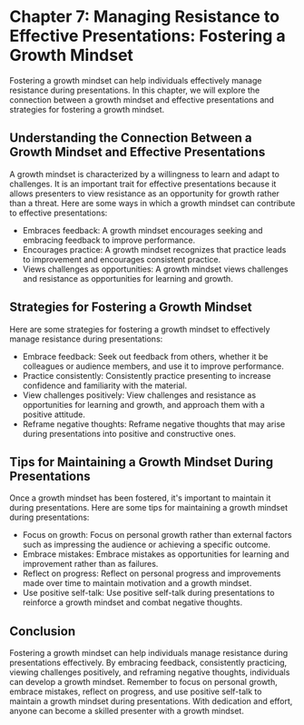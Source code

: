 Chapter 7: Managing Resistance to Effective Presentations: Fostering a Growth Mindset
=====================================================================================

Fostering a growth mindset can help individuals effectively manage resistance during presentations. In this chapter, we will explore the connection between a growth mindset and effective presentations and strategies for fostering a growth mindset.

Understanding the Connection Between a Growth Mindset and Effective Presentations
---------------------------------------------------------------------------------

A growth mindset is characterized by a willingness to learn and adapt to challenges. It is an important trait for effective presentations because it allows presenters to view resistance as an opportunity for growth rather than a threat. Here are some ways in which a growth mindset can contribute to effective presentations:

* Embraces feedback: A growth mindset encourages seeking and embracing feedback to improve performance.
* Encourages practice: A growth mindset recognizes that practice leads to improvement and encourages consistent practice.
* Views challenges as opportunities: A growth mindset views challenges and resistance as opportunities for learning and growth.

Strategies for Fostering a Growth Mindset
-----------------------------------------

Here are some strategies for fostering a growth mindset to effectively manage resistance during presentations:

* Embrace feedback: Seek out feedback from others, whether it be colleagues or audience members, and use it to improve performance.
* Practice consistently: Consistently practice presenting to increase confidence and familiarity with the material.
* View challenges positively: View challenges and resistance as opportunities for learning and growth, and approach them with a positive attitude.
* Reframe negative thoughts: Reframe negative thoughts that may arise during presentations into positive and constructive ones.

Tips for Maintaining a Growth Mindset During Presentations
----------------------------------------------------------

Once a growth mindset has been fostered, it's important to maintain it during presentations. Here are some tips for maintaining a growth mindset during presentations:

* Focus on growth: Focus on personal growth rather than external factors such as impressing the audience or achieving a specific outcome.
* Embrace mistakes: Embrace mistakes as opportunities for learning and improvement rather than as failures.
* Reflect on progress: Reflect on personal progress and improvements made over time to maintain motivation and a growth mindset.
* Use positive self-talk: Use positive self-talk during presentations to reinforce a growth mindset and combat negative thoughts.

Conclusion
----------

Fostering a growth mindset can help individuals manage resistance during presentations effectively. By embracing feedback, consistently practicing, viewing challenges positively, and reframing negative thoughts, individuals can develop a growth mindset. Remember to focus on personal growth, embrace mistakes, reflect on progress, and use positive self-talk to maintain a growth mindset during presentations. With dedication and effort, anyone can become a skilled presenter with a growth mindset.
